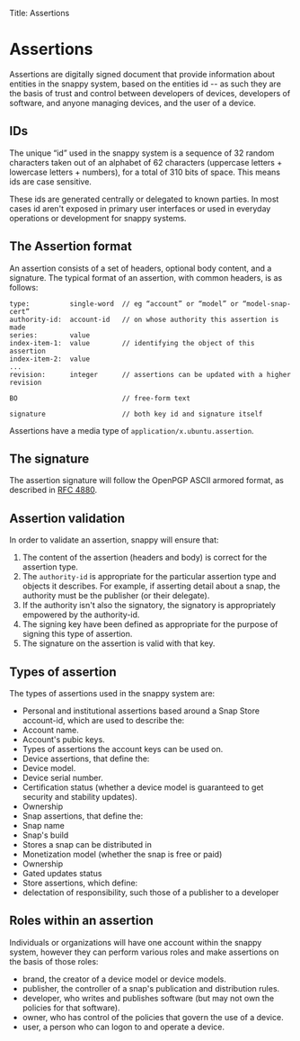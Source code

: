 Title: Assertions
# Assertions

Assertions are digitally signed document that provide information about entities in the snappy system, based on the entities id -- as such they are the basis of trust and control between developers of devices, developers of software, and anyone managing devices, and the user of a device.

## IDs

The unique “id” used in the snappy system is a sequence of 32 random characters taken out of an alphabet of 62 characters (uppercase letters + lowercase letters + numbers), for a total of 310 bits of space. This means ids are case sensitive.

These ids are generated centrally or delegated to known parties. In most cases
id aren't exposed in primary user interfaces or used in everyday operations or development for snappy systems.

## The Assertion format

An assertion consists of a set of headers, optional body content, and a signature. The typical format of an assertion, with common headers, is as follows:

    type:          single-word  // eg “account” or “model” or “model-snap-cert”
    authority-id:  account-id   // on whose authority this assertion is made
    series:        value
    index-item-1:  value        // identifying the object of this assertion
    index-item-2:  value
    ...
    revision:      integer      // assertions can be updated with a higher revision
    
    BO                          // free-form text
    
    signature                   // both key id and signature itself

Assertions have a media type of `application/x.ubuntu.assertion`.

## The signature

The assertion signature will follow the OpenPGP ASCII armored format, as described in [RFC 4880](https://tools.ietf.org/html/rfc4880).

## Assertion validation
In order to validate an assertion, snappy will ensure that:

1. The content of the assertion (headers and body) is correct for the assertion type.
2. The `authority-id` is appropriate for the particular assertion type and objects it describes. For example, if asserting detail about a snap, the authority must be the publisher (or their delegate).
3. If the authority isn't also the signatory, the signatory is appropriately empowered by the authority-id.
4. The signing key have been defined as appropriate for the purpose of signing this type of assertion.
5. The signature on the assertion is valid with that key.

## Types of assertion

The types of assertions used in the snappy system are:

- Personal and institutional assertions based around a Snap Store account-id, which are used to describe the:
 - Account name.
 - Account's pubic keys.
 - Types of assertions the account keys can be used on. 
- Device assertions, that define the:
 - Device model.
 - Device serial number.
 - Certification status (whether a device model is guaranteed to get security and stability updates).
 - Ownership
- Snap assertions, that define the:
 - Snap name 
 - Snap's build
 - Stores a snap can be distributed in
 - Monetization model (whether the snap is free or paid)
 - Ownership
 - Gated updates status
- Store assertions, which define:
 - delectation of responsibility, such those of a publisher to a developer

## Roles within an assertion

Individuals or organizations will have one account within the snappy system, however they can perform various roles and make assertions on the basis of those roles:

- brand, the creator of a device model or device models.
- publisher, the controller of a snap's publication and distribution rules.
- developer, who writes and publishes software (but may not own the policies for that software).
- owner, who has control of the policies that govern the use of a device.
- user, a person who can logon to and operate a device. 
 

 

